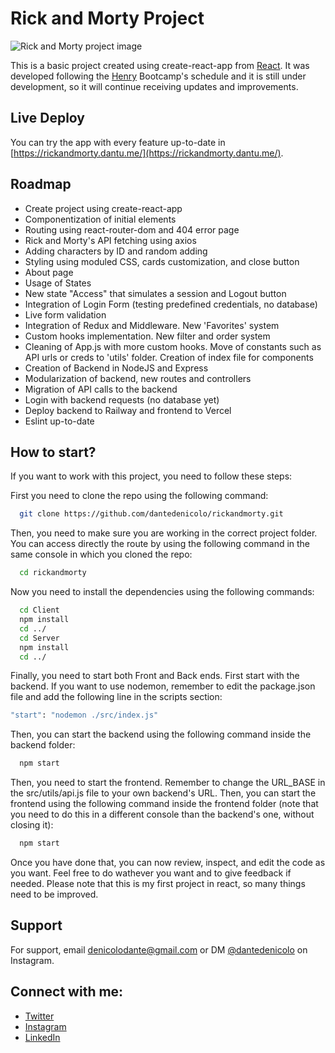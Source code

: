 # Rick and Morty Project

![Rick and Morty project image](https://imgur.com/HdHbUe6.png)

This is a basic project created using create-react-app from [React](https://react.dev/). It was developed following the [Henry](https://soyhenry.com) Bootcamp's schedule and it is still under development, so it will continue receiving updates and improvements.

## Live Deploy

You can try the app with every feature up-to-date in [https://rickandmorty.dantu.me/](https://rickandmorty.dantu.me/).

## Roadmap

- Create project using create-react-app
- Componentization of initial elements
- Routing using react-router-dom and 404 error page
- Rick and Morty's API fetching using axios
- Adding characters by ID and random adding
- Styling using moduled CSS, cards customization, and close button
- About page
- Usage of States
- New state "Access" that simulates a session and Logout button
- Integration of Login Form (testing predefined credentials, no database)
- Live form validation
- Integration of Redux and Middleware. New 'Favorites' system
- Custom hooks implementation. New filter and order system
- Cleaning of App.js with more custom hooks. Move of constants such as API urls or creds to 'utils' folder. Creation of index file for components
- Creation of Backend in NodeJS and Express
- Modularization of backend, new routes and controllers
- Migration of API calls to the backend
- Login with backend requests (no database yet)
- Deploy backend to Railway and frontend to Vercel
- Eslint up-to-date

## How to start?

If you want to work with this project, you need to follow these steps:

First you need to clone the repo using the following command:

```bash
  git clone https://github.com/dantedenicolo/rickandmorty.git
```

Then, you need to make sure you are working in the correct project folder. You can access directly the route by using the following command in the same console in which you cloned the repo:

```bash
  cd rickandmorty
```

Now you need to install the dependencies using the following commands:

```bash
  cd Client
  npm install
  cd ../
  cd Server
  npm install
  cd ../
```

Finally, you need to start both Front and Back ends. First start with the backend. If you want to use nodemon, remember to edit the package.json file and add the following line in the scripts section:

```bash
"start": "nodemon ./src/index.js"
```

Then, you can start the backend using the following command inside the backend folder:

```bash
  npm start
```

Then, you need to start the frontend. Remember to change the URL_BASE in the src/utils/api.js file to your own backend's URL. Then, you can start the frontend using the following command inside the frontend folder (note that you need to do this in a different console than the backend's one, without closing it):

```bash
  npm start
```

Once you have done that, you can now review, inspect, and edit the code as you want. Feel free to do wathever you want and to give feedback if needed. Please note that this is my first project in react, so many things need to be improved.

## Support

For support, email denicolodante@gmail.com or DM [@dantedenicolo](https://instagram.com/dantedenicolo) on Instagram.

## Connect with me:

- [Twitter](https://twitter.com/dantutu_)
- [Instagram](https://instagram.com/dantedenicolo)
- [LinkedIn](https://www.linkedin.com/in/dantedenicolo/)
